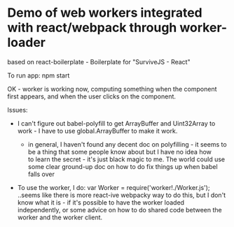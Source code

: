 # Demo of web workers integrated with react/webpack through worker-loader

based on react-boilerplate - Boilerplate for "SurviveJS - React"

To run app:
npm start

OK - worker is working now, computing something when the component first appears, and when the user clicks on the component.

Issues:
- I can't figure out babel-polyfill to get ArrayBuffer and Uint32Array to work - I have to use global.ArrayBuffer to make it work.
   - in general, I haven't found any decent doc on polyfilling - it seems to be a thing that some people know about but I have no idea how     
     to learn the secret - it's just black magic to me. The world could use some clear ground-up doc on how to do fix things up when babel 
     falls over

- To use the worker, I do:
var Worker = require('worker!./Worker.js');
..seems like there is more react-ive webpacky way to do this, but I don't know what it is - if it's possible to have the worker loaded independently, or some advice on how to do shared code between the worker and the worker client.